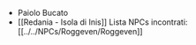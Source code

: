- Paiolo Bucato 
- [[Redania - Isola di Inis]]
Lista NPCs incontrati: [[../../NPCs/Roggeven/Roggeven]] 